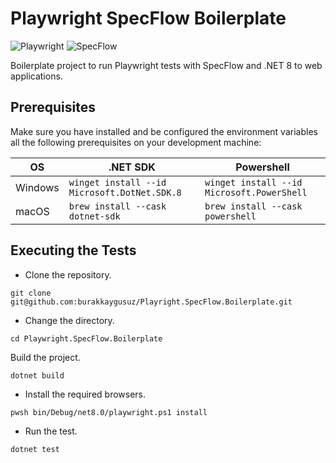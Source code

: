 # Playwright SpecFlow Boilerplate

![Playwright](https://img.shields.io/nuget/v/Microsoft.Playwright?style=for-the-badge&logo=Playwright&label=Playwright&color=%2345ba4b&link=https%3A%2F%2Fwww.nuget.org%2Fpackages%2FMicrosoft.Playwright)
![SpecFlow](https://img.shields.io/nuget/v/SpecFlow?style=for-the-badge&logo=specflow&label=specflow&color=%23574897&link=https%3A%2F%2Fwww.nuget.org%2Fpackages%2FSpecFlow)

Boilerplate project to run Playwright tests with SpecFlow and .NET 8 to web applications.

## Prerequisites

Make sure you have installed and be configured the environment variables all the following prerequisites on your
development machine:

| OS      | .NET SDK                                     | Powershell                                 |
| ------- | -------------------------------------------- | ------------------------------------------ |
| Windows | `winget install --id Microsoft.DotNet.SDK.8` | `winget install --id Microsoft.PowerShell` |
| macOS   | `brew install --cask dotnet-sdk`             | `brew install --cask powershell`           |

## Executing the Tests

- Clone the repository.

```git
git clone git@github.com:burakkaygusuz/Playright.SpecFlow.Boilerplate.git
```

- Change the directory.

```shell
cd Playwright.SpecFlow.Boilerplate
```

Build the project.

```shell
dotnet build
```

- Install the required browsers.

```shell
pwsh bin/Debug/net8.0/playwright.ps1 install
```

- Run the test.

```shell
dotnet test
```
